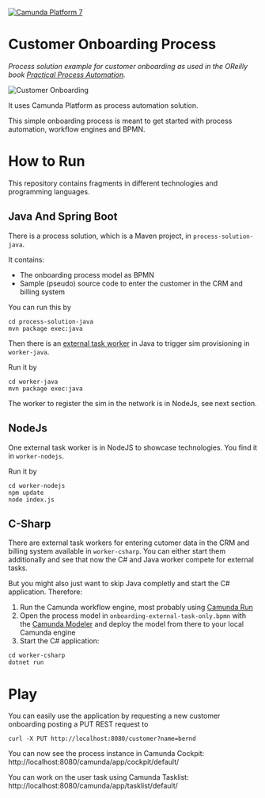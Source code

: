 [![Camunda Platform 7](https://img.shields.io/badge/Compatible%20with-Camunda%20Platform%207-26d07c)](https://img.shields.io/badge/Compatible%20with-Camunda%20Platform%207-26d07c)

# Customer Onboarding Process

*Process solution example for customer onboarding as used in the OReilly book [Practical Process Automation](https://processautomationbook.com/).*

![Customer Onboarding](docs/onboarding.png)

It uses Camunda Platform as process automation solution.

This simple onboarding process is meant to get started with process automation, workflow engines and BPMN.

# How to Run 

This repository contains fragments in different technologies and programming languages.

## Java And Spring Boot

There is a process solution, which is a Maven project, in `process-solution-java`.

It contains:

* The onboarding process model as BPMN
* Sample (pseudo) source code to enter the customer in the CRM and billing system

You can run this by

```
cd process-solution-java
mvn package exec:java
```

Then there is an [external task worker](https://docs.camunda.org/manual/latest/user-guide/process-engine/external-tasks/) in Java to trigger sim provisioning in `worker-java`.

Run it by

```
cd worker-java
mvn package exec:java
```

The worker to register the sim in the network is in NodeJs, see next section.

## NodeJs

One external task worker is in NodeJS to showcase technologies. You find it in `worker-nodejs`.

Run it by

```
cd worker-nodejs
npm update
node index.js
```


## C-Sharp

There are external task workers for entering cutomer data in the CRM and billing system available in `worker-csharp`. 
You can either start them additionally and see that now the C# and Java worker compete for external tasks.

But you might also just want to skip Java completly and start the C# application. Therefore:

1. Run the Camunda workflow engine, most probably using [Camunda Run]()
1. Open the process model in `onboarding-external-task-only.bpmn` with the [Camunda Modeler]() and deploy the model from there to your local Camunda engine
1. Start the C# application:

```
cd worker-csharp
dotnet run
```

# Play

You can easily use the application by requesting a new customer onboarding posting a PUT REST request to 

`curl -X PUT http://localhost:8080/customer?name=bernd`

You can now see the process instance in Camunda Cockpit: http://localhost:8080/camunda/app/cockpit/default/

You can work on the user task using Camunda Tasklist: http://localhost:8080/camunda/app/tasklist/default/

